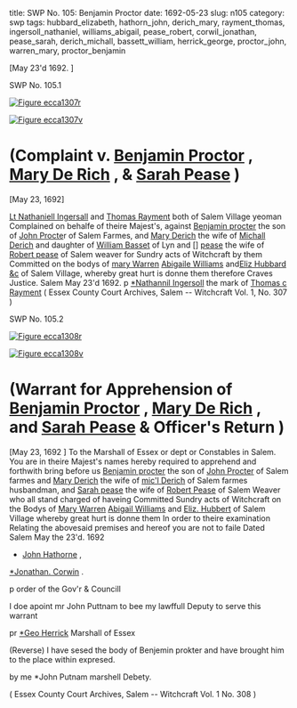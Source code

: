 title: SWP No. 105: Benjamin Proctor
date: 1692-05-23
slug: n105
category: swp
tags: hubbard_elizabeth, hathorn_john, derich_mary, rayment_thomas, ingersoll_nathaniel, williams_abigail, pease_robert, corwil_jonathan, pease_sarah, derich_michall, bassett_william, herrick_george, proctor_john, warren_mary, proctor_benjamin




[May 23'd 1692. ]

<div markdown class="doc" id="n105.1">

<div class="doc_id">SWP No. 105.1</div>


<span markdown class="figure">[![Figure ecca1307r](archives/ecca/thumb/ecca1307r.jpg)](archives/ecca/large/ecca1307r.jpg)</span>

<span markdown class="figure">[![Figure ecca1307v](archives/ecca/thumb/ecca1307v.jpg)](archives/ecca/large/ecca1307v.jpg)</span>

# (Complaint v. [Benjamin Proctor](/tag/proctor_benjamin.html) , [Mary De Rich](/tag/derich_mary.html) , & [Sarah Pease](/tag/pease_sarah.html) )

[May 23, 1692]

[Lt Nathaniell Ingersall](/tag/ingersoll_nathaniel.html) and [Thomas Rayment](/tag/rayment_thomas.html) both of Salem Village yeoman Complained on behalfe of theire Majest's, against [Benjamin procter](/tag/proctor_benjamin.html) the son of [John Procte](/tag/proctor_john.html)r of Salem Farmes, and [Mary Derich](/tag/derich_mary.html) the wife of [Michall Derich](/tag/derich_michall.html) and daughter of [William Basset](/tag/bassett_william.html) of Lyn and [] [pease](/tag/pease_sarah.html) the wife of [Robert pease](/tag/pease_robert.html) of Salem weaver for Sundry acts of Witchcraft by them Committed on the bodys of [mary Warren](/tag/warren_mary.html) [Abigaile Williams](/tag/williams_abigail.html) and[Eliz Hubbard &c](/tag/hubbard_elizabeth.html) of Salem Village, whereby great hurt is donne them therefore Craves Justice.
Salem  May 23'd 1692.  p [*Nathannil Ingersoll](/tag/ingersoll_nathaniel.html) the mark of [Thomas c Rayment](/tag/rayment_thomas.html) ( Essex County Court Archives, Salem -- Witchcraft Vol. 1, No. 307 )

</div>



<div markdown class="doc" id="n105.2">

<div class="doc_id">SWP No. 105.2</div>


<span markdown class="figure">[![Figure ecca1308r](archives/ecca/thumb/ecca1308r.jpg)](archives/ecca/large/ecca1308r.jpg)</span>

<span markdown class="figure">[![Figure ecca1308v](archives/ecca/thumb/ecca1308v.jpg)](archives/ecca/large/ecca1308v.jpg)</span>

# (Warrant for Apprehension of [Benjamin Proctor](/tag/proctor_benjamin.html) , [Mary De Rich](/tag/derich_mary.html) , and [Sarah Pease](/tag/pease_sarah.html) & Officer's Return )
[May 23, 1692 ] To the Marshall of Essex or dept or Constables  in Salem. 
You are in theire Majest's names hereby required to apprehend and forthwith bring before us [Benjamin procter](/tag/proctor_benjamin.html) the son of [John Procter](/tag/proctor_john.html) of Salem farmes and [Mary Derich](/tag/derich_mary.html) the wife of [mic'l Derich](/tag/derich_michall.html) of Salem farmes husbandman, and [Sarah pease](/tag/pease_sarah.html) the wife of [Robert Pease](/tag/pease_robert.html) of Salem Weaver who all stand charged of haveing Committed Sundry acts of Witchcraft on the Bodys of [Mary Warren](/tag/warren_mary.html) [Abigail Williams](/tag/williams_abigail.html) and [Eliz. Hubbert](/tag/hubbard_elizabeth.html) of Salem Village whereby great hurt is donne them In  order to theire examination Relating the abovesaid premises and hereof you are not to faile Dated Salem May the 23'd. 1692 

* [John Hathorne](/tag/hathorn_john.html) ,

[*Jonathan. Corwin](/tag/corwil_jonathan.html) .

p order of the Gov'r & Councill 

I doe apoint mr John Puttnam to bee my lawffull Deputy to serve this warrant 

pr [*Geo Herrick](/tag/herrick_george.html) Marshall of Essex

(Reverse) I have sesed the body of Benjemin prokter and have brought him to the place within expresed. 

by me *John Putnam marshell Debety. 

( Essex County Court Archives, Salem -- Witchcraft Vol. 1 No. 308 )


</div>

